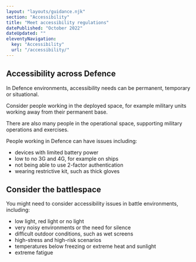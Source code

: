```yaml
---
layout: "layouts/guidance.njk"
section: "Accessibility"
title: "Meet accessibility regulations"
datePublished: "October 2022"
dateUpdated: ""
eleventyNavigation:
  key: "Accessibility"
  url: "/accessibility/"
---
```


## Accessibility across Defence

In Defence environments, accessibility needs can be permanent, temporary or situational. 

Consider people working in the deployed space, for example military units working away from their permanent base. 

There are also many people in the operational space, supporting military operations and exercises.

People working in Defence can have issues including:

- devices with limited battery power
- low to no 3G and 4G, for example on ships
- not being able to use 2-factor authentication
- wearing restrictive kit, such as thick gloves


## Consider the battlespace

You might need to consider accessibility issues in battle environments, including:

- low light, red light or no light
- very noisy environments or the need for silence
- difficult outdoor conditions, such as wet screens
- high-stress and high-risk scenarios
- temperatures below freezing or extreme heat and sunlight
- extreme fatigue
